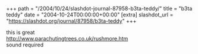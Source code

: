 +++
path = "/2004/10/24/slashdot-journal-87958-b3ta-teddy/"
title = "b3ta teddy"
date = "2004-10-24T00:00:00+00:00"
[extra]
slashdot_url = "https://slashdot.org/journal/87958/b3ta-teddy"
+++

<p>this is great<br><a href="http://www.parachutingtrees.co.uk/rushmore.htm">http://www.parachutingtrees.co.uk/rushmore.htm</a><br>sound required</p>

